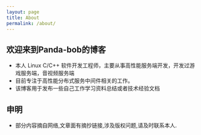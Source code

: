 ```yaml
---
layout: page
title: About
permalink: /about/
---
```


## 欢迎来到Panda-bob的博客
* 本人 Linux C/C++ 软件开发工程师，主要从事高性能服务端开发，开发过游戏服务端，音视频服务端
* 目前专注于高性能分布式服务中间件相关的工作。
* 该博客用于发布一些自己工作学习资料总结或者技术经验文档

## 申明
* 部分内容摘自网络,文章面有摘抄链接,涉及版权问题,请及时联系本人.
